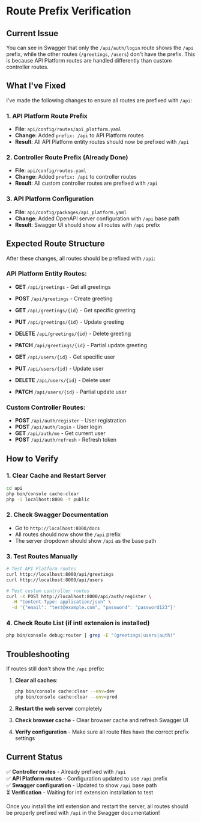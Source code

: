 # Route Prefix Verification

## Current Issue

You can see in Swagger that only the `/api/auth/login` route shows the `/api` prefix, while the other routes (`/greetings`, `/users`) don't have the prefix. This is because API Platform routes are handled differently than custom controller routes.

## What I've Fixed

I've made the following changes to ensure all routes are prefixed with `/api`:

### 1. **API Platform Route Prefix**
- **File**: `api/config/routes/api_platform.yaml`
- **Change**: Added `prefix: /api` to API Platform routes
- **Result**: All API Platform entity routes should now be prefixed with `/api`

### 2. **Controller Route Prefix** (Already Done)
- **File**: `api/config/routes.yaml`
- **Change**: Added `prefix: /api` to controller routes
- **Result**: All custom controller routes are prefixed with `/api`

### 3. **API Platform Configuration**
- **File**: `api/config/packages/api_platform.yaml`
- **Change**: Added OpenAPI server configuration with `/api` base path
- **Result**: Swagger UI should show all routes with `/api` prefix

## Expected Route Structure

After these changes, all routes should be prefixed with `/api`:

### API Platform Entity Routes:
- **GET** `/api/greetings` - Get all greetings
- **POST** `/api/greetings` - Create greeting
- **GET** `/api/greetings/{id}` - Get specific greeting
- **PUT** `/api/greetings/{id}` - Update greeting
- **DELETE** `/api/greetings/{id}` - Delete greeting
- **PATCH** `/api/greetings/{id}` - Partial update greeting

- **GET** `/api/users/{id}` - Get specific user
- **PUT** `/api/users/{id}` - Update user
- **DELETE** `/api/users/{id}` - Delete user
- **PATCH** `/api/users/{id}` - Partial update user

### Custom Controller Routes:
- **POST** `/api/auth/register` - User registration
- **POST** `/api/auth/login` - User login
- **GET** `/api/auth/me` - Get current user
- **POST** `/api/auth/refresh` - Refresh token

## How to Verify

### 1. **Clear Cache and Restart Server**
```bash
cd api
php bin/console cache:clear
php -S localhost:8000 -t public
```

### 2. **Check Swagger Documentation**
- Go to `http://localhost:8000/docs`
- All routes should now show the `/api` prefix
- The server dropdown should show `/api` as the base path

### 3. **Test Routes Manually**
```bash
# Test API Platform routes
curl http://localhost:8000/api/greetings
curl http://localhost:8000/api/users

# Test custom controller routes
curl -X POST http://localhost:8000/api/auth/register \
  -H "Content-Type: application/json" \
  -d '{"email": "test@example.com", "password": "password123"}'
```

### 4. **Check Route List** (if intl extension is installed)
```bash
php bin/console debug:router | grep -E "(greetings|users|auth)"
```

## Troubleshooting

If routes still don't show the `/api` prefix:

1. **Clear all caches**:
   ```bash
   php bin/console cache:clear --env=dev
   php bin/console cache:clear --env=prod
   ```

2. **Restart the web server** completely

3. **Check browser cache** - Clear browser cache and refresh Swagger UI

4. **Verify configuration** - Make sure all route files have the correct prefix settings

## Current Status

✅ **Controller routes** - Already prefixed with `/api`  
✅ **API Platform routes** - Configuration updated to use `/api` prefix  
✅ **Swagger configuration** - Updated to show `/api` base path  
⏳ **Verification** - Waiting for intl extension installation to test

Once you install the intl extension and restart the server, all routes should be properly prefixed with `/api` in the Swagger documentation!
